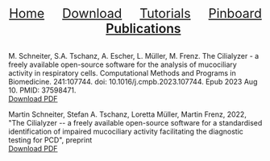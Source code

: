 <div align="center"> 
   <a href="./index.html" style="font-size:25px;font-weight:400;"       >Home</a>  &nbsp;&nbsp;&nbsp;&nbsp;&nbsp;&nbsp;&nbsp;
   <a href="./download.html" style="font-size:25px;font-weight:400;"     >Download</a>  &nbsp;&nbsp;&nbsp;&nbsp;&nbsp;&nbsp;&nbsp;
   <a href="./tutorials.html" style="font-size:25px;font-weight:400;"    >Tutorials</a> &nbsp;&nbsp;&nbsp;&nbsp;&nbsp;&nbsp;&nbsp;
   <a href="./pinboard.html" style="font-size:25px;font-weight:400;"     >Pinboard</a>  &nbsp;&nbsp;&nbsp;&nbsp;&nbsp;&nbsp;&nbsp;
   <a href="./publications.html" style="font-size:25px;font-weight:600;" >Publications</a> 
</div> 


<br />

M. Schneiter, S.A. Tschanz, A. Escher, L. Müller, M. Frenz. 
The Cilialyzer - a freely available open-source software for the analysis of mucociliary activity in respiratory cells. Computational Methods and Programs in Biomedicine. 
241:107744. doi: 10.1016/j.cmpb.2023.107744. Epub 2023 Aug 10. PMID: 37598471. <br />
<a href="Cilialyzer_CMPB.pdf">Download PDF</a>

Martin Schneiter, Stefan A. Tschanz, Loretta Müller, Martin Frenz, 2022, 
"The Cilialyzer -- a freely available open-source software
for a standardised identification of impaired mucociliary
activity facilitating the diagnostic testing for PCD", preprint <br />
<a href="Cilialyzer_manuscript.pdf">Download PDF</a>
